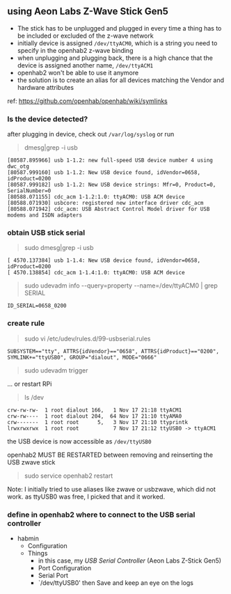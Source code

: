 ## using Aeon Labs Z-Wave Stick Gen5

* The stick has to be unplugged and plugged in every time a thing has to be included or excluded of the z-wave network
* initially device is assigned `/dev/ttyACM0`, which is a string you need to specify in the openhab2 z-wave binding
* when unplugging and plugging back, there is a high chance that the device is assigned another name, `/dev/ttyACM1`
* openhab2 won't be able to use it anymore
* the solution is to create an alias for all devices matching the Vendor and hardware attributes

ref: https://github.com/openhab/openhab/wiki/symlinks

### Is the device detected?

after plugging in device, check out `/var/log/syslog` or run 
> dmesg|grep -i usb

```
[80587.895966] usb 1-1.2: new full-speed USB device number 4 using dwc_otg
[80587.999160] usb 1-1.2: New USB device found, idVendor=0658, idProduct=0200
[80587.999182] usb 1-1.2: New USB device strings: Mfr=0, Product=0, SerialNumber=0
[80588.071155] cdc_acm 1-1.2:1.0: ttyACM0: USB ACM device
[80588.071930] usbcore: registered new interface driver cdc_acm
[80588.071942] cdc_acm: USB Abstract Control Model driver for USB modems and ISDN adapters
```

### obtain USB stick serial

> sudo dmesg|grep -i usb

```
[ 4570.137384] usb 1-1.4: New USB device found, idVendor=0658, idProduct=0200
[ 4570.138854] cdc_acm 1-1.4:1.0: ttyACM0: USB ACM device
```

> sudo udevadm info --query=property --name=/dev/ttyACM0 | grep SERIAL

`ID_SERIAL=0658_0200`

### create rule

> sudo vi  /etc/udev/rules.d/99-usbserial.rules

`SUBSYSTEM=="tty", ATTRS{idVendor}=="0658", ATTRS{idProduct}=="0200", SYMLINK+="ttyUSB0", GROUP="dialout", MODE="0666"`

> sudo udevadm trigger  

... or restart RPi

> ls /dev
```
crw-rw-rw-  1 root dialout 166,   1 Nov 17 21:18 ttyACM1
crw-rw----  1 root dialout 204,  64 Nov 17 21:10 ttyAMA0
crw-------  1 root root      5,   3 Nov 17 21:10 ttyprintk
lrwxrwxrwx  1 root root           7 Nov 17 21:12 ttyUSB0 -> ttyACM1
```

the USB device is now accessible as `/dev/ttyUSB0`

openhab2 MUST BE RESTARTED between removing and reinserting the USB zwave stick

> sudo service openhab2 restart

Note: I initially tried to use aliases like zwave or usbzwave, which did not work. as ttyUSB0 was free, I picked that and it worked.

### define in openhab2 where to connect to the USB serial controller

* habmin
  * Configuration
  * Things
    * in this case, my *USB Serial Controller* (Aeon Labs Z-Stick Gen5)
    * Port Configuration
    * Serial Port
    * `/dev/ttyUSB0' then Save and keep an eye on the logs

